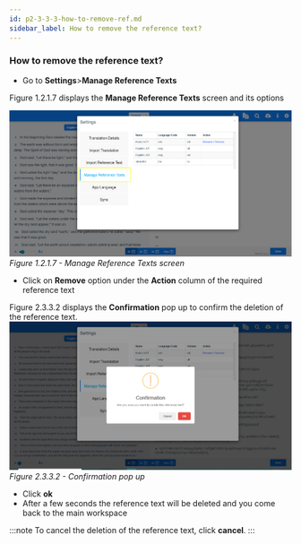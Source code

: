 ```yaml
---
id: p2-3-3-3-how-to-remove-ref.md
sidebar_label: How to remove the reference text?
---
```


### How to remove the reference text?

-   Go to **Settings**>**Manage Reference Texts**

Figure 1.2.1.7 displays the **Manage Reference Texts** screen and its options

![alt text](../../../../../static/AutographaLiveImages/Getting_Started/manage-reference-texts-fig-1.2.1.7.jpg 'Manage Reference Texts screen')
_Figure 1.2.1.7 - Manage Reference Texts screen_

-   Click on **Remove** option under the **Action** column of the required reference text

Figure 2.3.3.2 displays the **Confirmation** pop up to confirm the deletion of the reference text.
![alt text](../../../../../static/AutographaLiveImages/Settings/confirmation-pop-up-fig-2.3.3.2.jpg 'Confirmation pop up')
_Figure 2.3.3.2 - Confirmation pop up_

-   Click **ok**
-   After a few seconds the reference text will be deleted and you come back to the main workspace

:::note
To cancel the deletion of the reference text, click **cancel**.
:::
